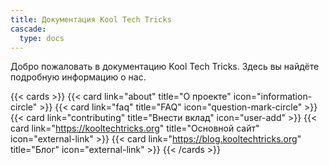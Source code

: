 ```yaml
---
title: Документация Kool Tech Tricks
cascade:
  type: docs
---
```


Добро пожаловать в документацию Kool Tech Tricks. Здесь вы найдёте подробную
информацию о нас.

<!--more-->

{{< cards >}}
  {{< card link="about" title="О проекте" icon="information-circle" >}}
  {{< card link="faq" title="FAQ" icon="question-mark-circle" >}}
  {{< card link="contributing" title="Внести вклад" icon="user-add" >}}
  {{< card link="https://kooltechtricks.org" title="Основной сайт" icon="external-link" >}}
  {{< card link="https://blog.kooltechtricks.org" title="Блог" icon="external-link" >}}
{{< /cards >}}
